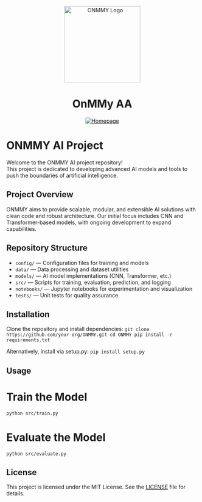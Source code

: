 <p align="center">
  <img src="https://imghost.online/ib/5Bxw7Ilt1UOo2Os_1754796370.png" alt="ONMMY Logo" width="200" />
</p>

<h1 align="center">OnMMy AA</h1>

<div align="center">
  <a href="https://www.OnMMy.com/">
    <img alt="Homepage" src="https://imghost.online/ib/6sNPIMtP6XK2LF3_1754797191.png" />
  </a>
</div>

# ONMMY AI Project

Welcome to the ONMMY AI project repository!  
This project is dedicated to developing advanced AI models and tools to push the boundaries of artificial intelligence.

## Project Overview

ONMMY aims to provide scalable, modular, and extensible AI solutions with clean code and robust architecture. Our initial focus includes CNN and Transformer-based models, with ongoing development to expand capabilities.

## Repository Structure

- `config/` — Configuration files for training and models  
- `data/` — Data processing and dataset utilities  
- `models/` — AI model implementations (CNN, Transformer, etc.)  
- `src/` — Scripts for training, evaluation, prediction, and logging  
- `notebooks/` — Jupyter notebooks for experimentation and visualization  
- `tests/` — Unit tests for quality assurance  

## Installation

Clone the repository and install dependencies:
`git clone https://github.com/your-org/ONMMY.git
cd ONMMY
pip install -r requirements.txt`

Alternatively, install via setup.py:
`pip install setup.py`

## Usage

# Train the Model
`python src/train.py`

# Evaluate the Model
`python src/evaluate.py`

## License
This project is licensed under the MIT License. See the [LICENSE](LICENSE) file for details.



